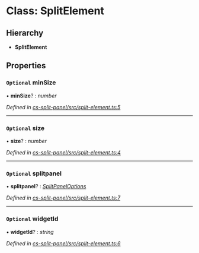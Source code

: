 # Class: SplitElement

## Hierarchy

* **SplitElement**

## Properties

### `Optional` minSize

• **minSize**? : *number*

*Defined in [cs-split-panel/src/split-element.ts:5](https://github.com/RichardHovenkamp/csnext/blob/eefa977/packages/cs-split-panel/src/split-element.ts#L5)*

___

### `Optional` size

• **size**? : *number*

*Defined in [cs-split-panel/src/split-element.ts:4](https://github.com/RichardHovenkamp/csnext/blob/eefa977/packages/cs-split-panel/src/split-element.ts#L4)*

___

### `Optional` splitpanel

• **splitpanel**? : *[SplitPanelOptions](_cs_split_panel_src_split_panel_options_.splitpaneloptions.md)*

*Defined in [cs-split-panel/src/split-element.ts:7](https://github.com/RichardHovenkamp/csnext/blob/eefa977/packages/cs-split-panel/src/split-element.ts#L7)*

___

### `Optional` widgetId

• **widgetId**? : *string*

*Defined in [cs-split-panel/src/split-element.ts:6](https://github.com/RichardHovenkamp/csnext/blob/eefa977/packages/cs-split-panel/src/split-element.ts#L6)*
